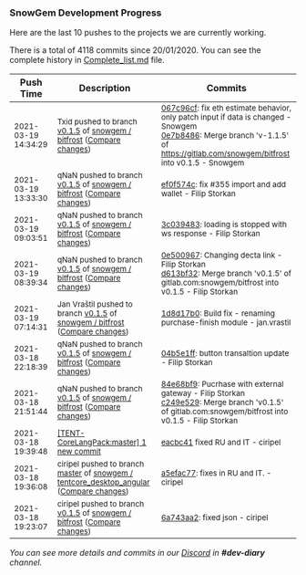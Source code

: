 
### SnowGem Development Progress

Here are the last 10 pushes to the projects we are currently working.

There is a total of 4118 commits since 20/01/2020. You can see the complete history in
 [Complete_list.md](Complete_list.md) file.

| Push Time | Description | Commits |
| --- | --- | --- |
| <sub>2021-03-19 14:34:29</sub> | <sub>Txid pushed to branch [v0\.1\.5](https://gitlab.com/snowgem/bitfrost/commits/v0.1.5) of [snowgem / bitfrost](https://gitlab.com/snowgem/bitfrost) ([Compare changes](https://gitlab.com/snowgem/bitfrost/compare/ef0f574ce4bac3c315a5b341d883d506e8dca018...0e7b8486b7f566397fa315333d9b84fea5aeef1a))</sub> | <sub>[067c96cf](https://gitlab.com/snowgem/bitfrost/-/commit/067c96cfa785e2720dd1a8d7bb0a25e868815f45): fix eth estimate behavior, only patch input if data is changed - Snowgem<br>[0e7b8486](https://gitlab.com/snowgem/bitfrost/-/commit/0e7b8486b7f566397fa315333d9b84fea5aeef1a): Merge branch 'v-1.1.5' of https://gitlab.com/snowgem/bitfrost into v0.1.5 - Snowgem</sub> |
| <sub>2021-03-19 13:33:30</sub> | <sub>qNaN pushed to branch [v0\.1\.5](https://gitlab.com/snowgem/bitfrost/commits/v0.1.5) of [snowgem / bitfrost](https://gitlab.com/snowgem/bitfrost) ([Compare changes](https://gitlab.com/snowgem/bitfrost/compare/3c0394832a52f31ea698688ff5a7d9fc7856de05...ef0f574ce4bac3c315a5b341d883d506e8dca018))</sub> | <sub>[ef0f574c](https://gitlab.com/snowgem/bitfrost/-/commit/ef0f574ce4bac3c315a5b341d883d506e8dca018): fix #355 import and add wallet - Filip Storkan</sub> |
| <sub>2021-03-19 09:03:51</sub> | <sub>qNaN pushed to branch [v0\.1\.5](https://gitlab.com/snowgem/bitfrost/commits/v0.1.5) of [snowgem / bitfrost](https://gitlab.com/snowgem/bitfrost) ([Compare changes](https://gitlab.com/snowgem/bitfrost/compare/d613bf3226bb90507155efb946eabbb0ad91f93a...3c0394832a52f31ea698688ff5a7d9fc7856de05))</sub> | <sub>[3c039483](https://gitlab.com/snowgem/bitfrost/-/commit/3c0394832a52f31ea698688ff5a7d9fc7856de05): loading is stopped with ws response - Filip Storkan</sub> |
| <sub>2021-03-19 08:39:34</sub> | <sub>qNaN pushed to branch [v0\.1\.5](https://gitlab.com/snowgem/bitfrost/commits/v0.1.5) of [snowgem / bitfrost](https://gitlab.com/snowgem/bitfrost) ([Compare changes](https://gitlab.com/snowgem/bitfrost/compare/1d8d17b09babf87cdfc8c32c4384be9f9870fa3d...d613bf3226bb90507155efb946eabbb0ad91f93a))</sub> | <sub>[0e500967](https://gitlab.com/snowgem/bitfrost/-/commit/0e50096794e502dc3d5b31abca89cf13a38c6e41): Changing decta link - Filip Storkan<br>[d613bf32](https://gitlab.com/snowgem/bitfrost/-/commit/d613bf3226bb90507155efb946eabbb0ad91f93a): Merge branch 'v0.1.5' of gitlab.com:snowgem/bitfrost into v0.1.5 - Filip Storkan</sub> |
| <sub>2021-03-19 07:14:31</sub> | <sub>Jan Vraštil pushed to branch [v0\.1\.5](https://gitlab.com/snowgem/bitfrost/commits/v0.1.5) of [snowgem / bitfrost](https://gitlab.com/snowgem/bitfrost) ([Compare changes](https://gitlab.com/snowgem/bitfrost/compare/04b5e1ff42d31f341cb79df243556dec922c6905...1d8d17b09babf87cdfc8c32c4384be9f9870fa3d))</sub> | <sub>[1d8d17b0](https://gitlab.com/snowgem/bitfrost/-/commit/1d8d17b09babf87cdfc8c32c4384be9f9870fa3d): Build fix - renaming purchase-finish module - jan.vrastil</sub> |
| <sub>2021-03-18 22:18:39</sub> | <sub>qNaN pushed to branch [v0\.1\.5](https://gitlab.com/snowgem/bitfrost/commits/v0.1.5) of [snowgem / bitfrost](https://gitlab.com/snowgem/bitfrost) ([Compare changes](https://gitlab.com/snowgem/bitfrost/compare/c249e529018bdb97ad621a07d773293daf08a5a3...04b5e1ff42d31f341cb79df243556dec922c6905))</sub> | <sub>[04b5e1ff](https://gitlab.com/snowgem/bitfrost/-/commit/04b5e1ff42d31f341cb79df243556dec922c6905): button transaltion update - Filip Storkan</sub> |
| <sub>2021-03-18 21:51:44</sub> | <sub>qNaN pushed to branch [v0\.1\.5](https://gitlab.com/snowgem/bitfrost/commits/v0.1.5) of [snowgem / bitfrost](https://gitlab.com/snowgem/bitfrost) ([Compare changes](https://gitlab.com/snowgem/bitfrost/compare/6a743aa2abed0178f319797c99bf1ff4bc38e05c...c249e529018bdb97ad621a07d773293daf08a5a3))</sub> | <sub>[84e68bf9](https://gitlab.com/snowgem/bitfrost/-/commit/84e68bf9dbb52ff064d4499161ee15689734dfe7): Pucrhase with external gateway - Filip Storkan<br>[c249e529](https://gitlab.com/snowgem/bitfrost/-/commit/c249e529018bdb97ad621a07d773293daf08a5a3): Merge branch 'v0.1.5' of gitlab.com:snowgem/bitfrost into v0.1.5 - Filip Storkan</sub> |
| <sub>2021-03-18 19:39:48</sub> | <sub>[[TENT-CoreLangPack:master] 1 new commit](https://github.com/TENTOfficial/TENT-CoreLangPack/commit/eacbc41cf7d7c6430e272b91958c26ffdb7bf824)</sub> | <sub>[eacbc41](https://github.com/TENTOfficial/TENT-CoreLangPack/commit/eacbc41cf7d7c6430e272b91958c26ffdb7bf824) fixed RU and IT - ciripel</sub> |
| <sub>2021-03-18 19:36:08</sub> | <sub>ciripel pushed to branch [master](https://gitlab.com/snowgem/tentcore_desktop_angular/commits/master) of [snowgem / tentcore\_desktop\_angular](https://gitlab.com/snowgem/tentcore_desktop_angular) ([Compare changes](https://gitlab.com/snowgem/tentcore_desktop_angular/compare/bd59169927b696377c1fcbf47f08d90f4206a50d...a5efac77f7c22021018037ae128fa68419571ff0))</sub> | <sub>[a5efac77](https://gitlab.com/snowgem/tentcore_desktop_angular/-/commit/a5efac77f7c22021018037ae128fa68419571ff0): fixes in RU and IT. - ciripel</sub> |
| <sub>2021-03-18 19:23:07</sub> | <sub>ciripel pushed to branch [v0\.1\.5](https://gitlab.com/snowgem/bitfrost/commits/v0.1.5) of [snowgem / bitfrost](https://gitlab.com/snowgem/bitfrost) ([Compare changes](https://gitlab.com/snowgem/bitfrost/compare/71f1edbd8c0bd0750998f12d272747b6ff8ade12...6a743aa2abed0178f319797c99bf1ff4bc38e05c))</sub> | <sub>[6a743aa2](https://gitlab.com/snowgem/bitfrost/-/commit/6a743aa2abed0178f319797c99bf1ff4bc38e05c): fixed json - ciripel</sub> |

_You can see more details and commits in our [Discord](https://discord.gg/zumGnbg) in **#dev-diary** channel._
